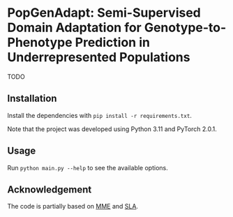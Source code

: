 # PopGenAdapt: Semi-Supervised Domain Adaptation for Genotype-to-Phenotype Prediction in Underrepresented Populations

TODO

## Installation

Install the dependencies with `pip install -r requirements.txt`.

Note that the project was developed using Python 3.11 and PyTorch 2.0.1.

## Usage

Run `python main.py --help` to see the available options.

<!-- 
## Citation

If you use this code in your research, please cite the following paper:

```
TODO
```
-->

## Acknowledgement

The code is partially based on [MME](https://github.com/VisionLearningGroup/SSDA_MME) and [SLA](https://github.com/chu0802/SLA).
